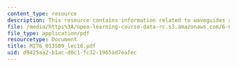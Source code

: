 ```yaml
---
content_type: resource
description: This resource contains information related to waveguides and systems.
file: /media/https%3A/open-learning-course-data-rc.s3.amazonaws.com/6-013-electromagnetics-and-applications-spring-2009/d9425aa2b1acd0c1fc121965ad7eafec_MIT6_013S09_lec16.pdf
file_type: application/pdf
resourcetype: Document
title: MIT6_013S09_lec16.pdf
uid: d9425aa2-b1ac-d0c1-fc12-1965ad7eafec
---
```

